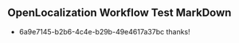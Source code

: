 ## OpenLocalization Workflow Test MarkDown
* 6a9e7145-b2b6-4c4e-b29b-49e4617a37bc thanks!

<!--HONumber=Jul16_HO3-->


